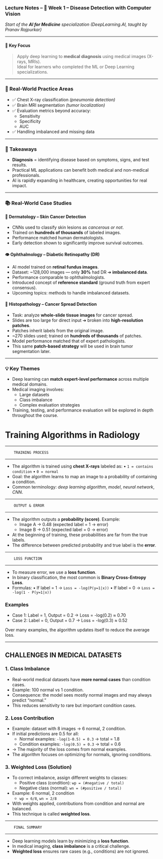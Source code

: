 ### Lecture Notes – 📝 Week 1 – Disease Detection with Computer Vision
*Start of the **AI for Medicine** specialization (DeepLearning.AI, taught by Pranav Rajpurkar)*

---

#### 🔑 Key Focus
> Apply deep learning to **medical diagnosis** using medical images (X-rays, MRIs).  
> Ideal for learners who completed the ML or Deep Learning specializations.

---

### 🧪 Real-World Practice Areas
- ✅ Chest X-ray classification *(pneumonia detection)*
- ✅ Brain MRI segmentation *(tumor localization)*
- ✅ Evaluation metrics beyond accuracy:
  - Sensitivity
  - Specificity
  - AUC
- ✅ Handling imbalanced and missing data

---

### 💭 Takeaways
- **Diagnosis** = identifying disease based on symptoms, signs, and test results.
- Practical ML applications can benefit both medical and non-medical professionals.
- AI is rapidly expanding in healthcare, creating opportunities for real impact.

---

### 📚 Real-World Case Studies

#### 🧴 Dermatology – Skin Cancer Detection
- CNNs used to classify skin lesions as *cancerous or not*.
- Trained on **hundreds of thousands** of labeled images.
- Performance matched human dermatologists.
- Early detection shown to significantly improve survival outcomes.

#### 👁️ Ophthalmology – Diabetic Retinopathy (DR)
- AI model trained on **retinal fundus images**.
- Dataset: ~128,000 images — only **30%** had DR ➔ **imbalanced data**.
- Performance comparable to ophthalmologists.
- Introduced concept of **reference standard** (ground truth from expert consensus).
- Upcoming topics: methods to handle imbalanced datasets.

#### 🔬 Histopathology – Cancer Spread Detection
- Task: analyze **whole-slide tissue images** for cancer spread.
- Slides are too large for direct input ➔ broken into **high-resolution patches**.
- Patches inherit labels from the original image.
- ~270 slides used; trained on **hundreds of thousands** of patches.
- Model performance matched that of expert pathologists.
- This same **patch-based strategy** will be used in brain tumor segmentation later.

---

### 💡 Key Themes
- Deep learning can **match expert-level performance** across multiple medical domains.
- Medical imaging involves:
  - Large datasets
  - Class imbalance
  - Complex evaluation strategies
- Training, testing, and performance evaluation will be explored in depth throughout the course.

# Training Algorithms in Radiology

-----------------------------------
        TRAINING PROCESS
-----------------------------------
- The algorithm is trained using **chest X-rays** labeled as:
   • `1 = contains condition`
   • `0 = normal`
- Goal: the algorithm learns to map an image to a probability of containing a condition.
- Common terminology: *deep learning algorithm*, *model*, *neural network*, *CNN*.

-----------------------------------
        OUTPUT & ERROR
-----------------------------------
- The algorithm outputs a **probability (score)**.
   Example:
   - Image A → 0.48 (expected label = 1 → error)
   - Image B → 0.51 (expected label = 0 → error)
- At the beginning of training, these probabilities are far from the true labels.
- The difference between predicted probability and true label is the **error**.

-----------------------------------
        LOSS FUNCTION
-----------------------------------
- To measure error, we use a **loss function**.
- In binary classification, the most common is **Binary Cross-Entropy Loss**.
- Formulas:
   • If label = 1 → `Loss = -log(P(y=1|x))`
   • If label = 0 → `Loss = -log(1 - P(y=1|x))`

### Examples
- Case 1: Label = 1, Output = 0.2 → Loss = -log(0.2) ≈ 0.70
- Case 2: Label = 0, Output = 0.7 → Loss = -log(0.3) ≈ 0.52

Over many examples, the algorithm updates itself to reduce the average loss.

-----------------------------------
   CHALLENGES IN MEDICAL DATASETS
-----------------------------------
### 1. Class Imbalance
- Real-world medical datasets have **more normal cases** than condition cases.
- Example: 100 normal vs 1 condition.
- Consequence: the model sees mostly normal images and may always predict “normal.”
- This reduces sensitivity to rare but important condition cases.

### 2. Loss Contribution
- Example: dataset with 8 images → 6 normal, 2 condition.
- If initial predictions are 0.5 for all:
   - Normal examples: `-log(1-0.5) = 0.3` → total = 1.8
   - Condition examples: `-log(0.5) = 0.3` → total = 0.6
- → The majority of the loss comes from normal examples.
- The algorithm focuses on optimizing for normals, ignoring conditions.

### 3. Weighted Loss (Solution)
- To correct imbalance, assign different weights to classes:
   - Positive class (condition): `wp = (#negative / total)`
   - Negative class (normal): `wn = (#positive / total)`
- Example: 6 normal, 2 condition
   - `wp = 6/8`, `wn = 2/8`
- With weights applied, contributions from condition and normal are balanced.
- This technique is called **weighted loss**.

-----------------------------------
        FINAL SUMMARY
-----------------------------------
- Deep learning models learn by minimizing a **loss function**.
- In medical imaging, **class imbalance** is a critical challenge.
- **Weighted loss** ensures rare cases (e.g., conditions) are not ignored.
```


